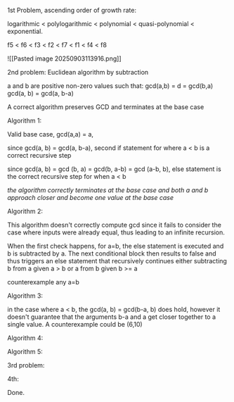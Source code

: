 
1st Problem, ascending order of growth rate:

logarithmic < polylogarithmic < polynomial < quasi-polynomial < exponential.

f5 < f6 < f3 < f2 < f7 < f1 < f4 < f8

![[Pasted image 20250903113916.png]]


2nd problem:
Euclidean algorithm by subtraction

a and b are positive non-zero values such that:
gcd(a,b) = d = gcd(b,a)
gcd(a, b) = gcd(a, b-a)

A correct algorithm preserves GCD and terminates at the base case

Algorithm 1:

Valid base case, gcd(a,a) = a,

since gcd(a, b) = gcd(a, b-a), second if statement for where a < b is a correct recursive step

since gcd(a, b) = gcd (b, a) = gcd(b, a-b) = gcd (a-b, b), else statement is the correct recursive step for when a < b 

*the algorithm correctly terminates at the base case and both a and b approach closer and become one value at the base case*

Algorithm 2:

This algorithm doesn't correctly compute gcd since it fails to consider the case where inputs were already equal, thus leading to an infinite recursion.

When the first check happens, for a=b, the else statement is executed and b is subtracted by a.
The next conditional block then results to false and thus triggers an else statement that recursively continues either subtracting b from a given a > b or a from b given b >= a 

counterexample any a=b

Algorithm 3:

in the case where a < b, the gcd(a, b) = gcd(b-a, b) does hold, however it doesn't guarantee that the arguments b-a and a get closer together to a single value. A counterexample could be (6,10)

Algorithm 4:

Algorithm 5:

3rd problem:

4th:

Done.